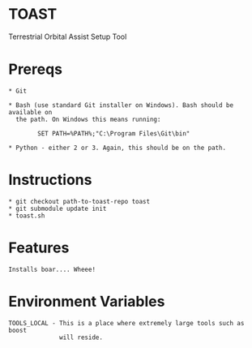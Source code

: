 # TOAST

Terrestrial Orbital Assist Setup Tool


# Prereqs

    * Git

    * Bash (use standard Git installer on Windows). Bash should be available on
      the path. On Windows this means running:

            SET PATH=%PATH%;"C:\Program Files\Git\bin"

    * Python - either 2 or 3. Again, this should be on the path.

# Instructions

    * git checkout path-to-toast-repo toast
    * git submodule update init
    * toast.sh

# Features

    Installs boar.... Wheee!

# Environment Variables

    TOOLS_LOCAL - This is a place where extremely large tools such as boost
                  will reside.

